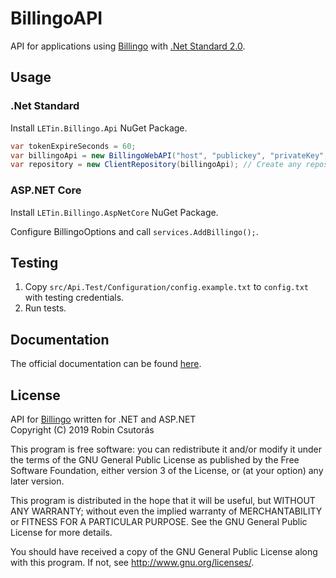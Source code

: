 # BillingoAPI

API for applications using [Billingo](https://www.billingo.hu/) with [.Net Standard 2.0](https://github.com/dotnet/standard).

## Usage

### .Net Standard

Install `LETin.Billingo.Api` NuGet Package.

```csharp
var tokenExpireSeconds = 60;
var billingoApi = new BillingoWebAPI("host", "publickey", "privateKey", tokenExpireSeconds);
var repository = new ClientRepository(billingoApi); // Create any repository you want.
```

### ASP.NET Core

Install `LETin.Billingo.AspNetCore` NuGet Package.

Configure BillingoOptions and call `services.AddBillingo();`.

## Testing

1. Copy `src/Api.Test/Configuration/config.example.txt` to `config.txt` with testing credentials.
1. Run tests.

## Documentation

The official documentation can be found [here](http://billingo.readthedocs.io/).

## License

API for [Billingo](https://www.billingo.hu) written for .NET and ASP.NET\
Copyright (C) 2019 Robin Csutorás

This program is free software: you can redistribute it and/or modify it under
the terms of the GNU General Public License as published by the Free Software
Foundation, either version 3 of the License, or (at your option) any later
version.

This program is distributed in the hope that it will be useful, but WITHOUT
ANY WARRANTY; without even the implied warranty of MERCHANTABILITY or FITNESS
FOR A PARTICULAR PURPOSE. See the GNU General Public License for more details.

You should have received a copy of the GNU General Public License along with
this program. If not, see <http://www.gnu.org/licenses/>.
